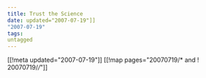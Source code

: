 ```yaml
---
title: Trust the Science
date: updated="2007-07-19"]]
"2007-07-19"
tags:
untagged
---
```

[[!meta updated="2007-07-19"]]
[[!map pages="20070719/* and ! 20070719/*/*"]]
